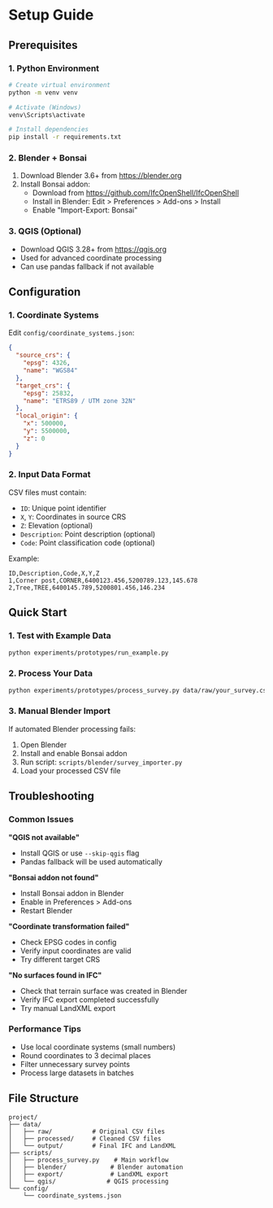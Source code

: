 # Setup Guide

## Prerequisites

### 1. Python Environment
```bash
# Create virtual environment
python -m venv venv

# Activate (Windows)
venv\Scripts\activate

# Install dependencies
pip install -r requirements.txt
```

### 2. Blender + Bonsai
1. Download Blender 3.6+ from https://blender.org
2. Install Bonsai addon:
   - Download from https://github.com/IfcOpenShell/IfcOpenShell
   - Install in Blender: Edit > Preferences > Add-ons > Install
   - Enable "Import-Export: Bonsai"

### 3. QGIS (Optional)
- Download QGIS 3.28+ from https://qgis.org
- Used for advanced coordinate processing
- Can use pandas fallback if not available

## Configuration

### 1. Coordinate Systems
Edit `config/coordinate_systems.json`:

```json
{
  "source_crs": {
    "epsg": 4326,
    "name": "WGS84"
  },
  "target_crs": {
    "epsg": 25832,
    "name": "ETRS89 / UTM zone 32N"
  },
  "local_origin": {
    "x": 500000,
    "y": 5500000,
    "z": 0
  }
}
```

### 2. Input Data Format
CSV files must contain:
- `ID`: Unique point identifier
- `X`, `Y`: Coordinates in source CRS
- `Z`: Elevation (optional)
- `Description`: Point description (optional)
- `Code`: Point classification code (optional)

Example:
```csv
ID,Description,Code,X,Y,Z
1,Corner post,CORNER,6400123.456,5200789.123,145.678
2,Tree,TREE,6400145.789,5200801.456,146.234
```

## Quick Start

### 1. Test with Example Data
```bash
python experiments/prototypes/run_example.py
```

### 2. Process Your Data
```bash
python experiments/prototypes/process_survey.py data/raw/your_survey.csv --output-name your_project
```

### 3. Manual Blender Import
If automated Blender processing fails:
1. Open Blender
2. Install and enable Bonsai addon
3. Run script: `scripts/blender/survey_importer.py`
4. Load your processed CSV file

## Troubleshooting

### Common Issues

**"QGIS not available"**
- Install QGIS or use `--skip-qgis` flag
- Pandas fallback will be used automatically

**"Bonsai addon not found"**
- Install Bonsai addon in Blender
- Enable in Preferences > Add-ons
- Restart Blender

**"Coordinate transformation failed"**
- Check EPSG codes in config
- Verify input coordinates are valid
- Try different target CRS

**"No surfaces found in IFC"**
- Check that terrain surface was created in Blender
- Verify IFC export completed successfully
- Try manual LandXML export

### Performance Tips

- Use local coordinate systems (small numbers)
- Round coordinates to 3 decimal places
- Filter unnecessary survey points
- Process large datasets in batches

## File Structure

```
project/
├── data/
│   ├── raw/           # Original CSV files
│   ├── processed/     # Cleaned CSV files
│   └── output/        # Final IFC and LandXML
├── scripts/
│   ├── process_survey.py    # Main workflow
│   ├── blender/            # Blender automation
│   ├── export/             # LandXML export
│   └── qgis/              # QGIS processing
└── config/
    └── coordinate_systems.json
```